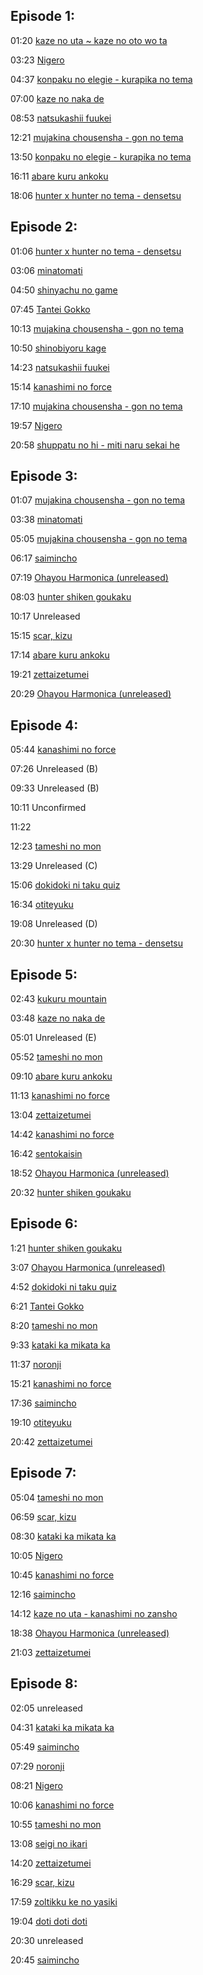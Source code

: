 ## Episode 1:

01:20 [kaze no uta ~ kaze no oto wo ta](https://www.youtube.com/watch?v=PQan3qWRFik)

03:23 [Nigero](https://www.youtube.com/watch?v=Se6X1ujP2f4)

04:37 [konpaku no elegie - kurapika no tema](https://www.youtube.com/watch?v=fUkmYZJiAks)

07:00 [kaze no naka de](https://www.youtube.com/watch?v=6saMnC4rMog)

08:53 [natsukashii fuukei](https://www.youtube.com/watch?v=h-36oLRVws0)

12:21 [mujakina chousensha - gon no tema](https://www.youtube.com/watch?v=DAsLZ-8eYSU)

13:50 [konpaku no elegie - kurapika no tema](https://www.youtube.com/watch?v=fUkmYZJiAks)

16:11 [abare kuru ankoku](https://www.youtube.com/watch?v=M5sFZKu9scE)

18:06 [hunter x hunter no tema - densetsu](https://www.youtube.com/watch?v=nAIpdZR5XfM)

## Episode 2:

01:06 [hunter x hunter no tema - densetsu](https://www.youtube.com/watch?v=nAIpdZR5XfM)

03:06 [minatomati](https://www.youtube.com/watch?v=xARG9aGZ-GI)

04:50 [shinyachu no game](https://www.youtube.com/watch?v=dXkKZB0iqZg)

07:45 [Tantei Gokko](https://www.youtube.com/watch?v=-JK5hkMP154)

10:13 [mujakina chousensha - gon no tema](https://www.youtube.com/watch?v=DAsLZ-8eYSU)

10:50 [shinobiyoru kage](https://www.youtube.com/watch?v=1QRymebVDvI)

14:23 [natsukashii fuukei](https://www.youtube.com/watch?v=h-36oLRVws0)

15:14 [kanashimi no force](https://www.youtube.com/watch?v=Qh3cj6qhlKk)

17:10 [mujakina chousensha - gon no tema](https://www.youtube.com/watch?v=DAsLZ-8eYSU)

19:57 [Nigero](https://www.youtube.com/watch?v=Se6X1ujP2f4)

20:58 [shuppatu no hi - miti naru sekai he](https://www.youtube.com/watch?v=-WjFEcd47H4)

## Episode 3:

01:07 [mujakina chousensha - gon no tema](https://www.youtube.com/watch?v=DAsLZ-8eYSU)

03:38 [minatomati](https://www.youtube.com/watch?v=xARG9aGZ-GI)

05:05 [mujakina chousensha - gon no tema](https://www.youtube.com/watch?v=DAsLZ-8eYSU)

06:17 [saimincho](https://www.youtube.com/watch?v=NjmaUyJaA1s)

07:19 [Ohayou Harmonica (unreleased)](https://www.youtube.com/watch?v=2c67c-qvYYE&t)

08:03 [hunter shiken goukaku](https://www.youtube.com/watch?v=-ju-WLK-5ak)

10:17 Unreleased

15:15 [scar, kizu](https://www.youtube.com/watch?v=tbKRhOMBdz8)

17:14 [abare kuru ankoku](https://www.youtube.com/watch?v=M5sFZKu9scE)

19:21 [zettaizetumei](https://www.youtube.com/watch?v=ZpYQVA6zGEk)

20:29 [Ohayou Harmonica (unreleased)](https://www.youtube.com/watch?v=2c67c-qvYYE&t)

## Episode 4:

05:44 [kanashimi no force](https://www.youtube.com/watch?v=Qh3cj6qhlKk)

07:26 Unreleased (B)

09:33 Unreleased (B)

10:11 Unconfirmed

11:22

12:23 [tameshi no mon](https://www.youtube.com/watch?v=NqrSnp2aTF4)

13:29 Unreleased (C)

15:06 [dokidoki ni taku quiz](https://www.youtube.com/watch?v=Jun7i9_Be0I)

16:34 [otiteyuku](https://www.youtube.com/watch?v=XxIQ29fE9eE)

19:08 Unreleased (D)

20:30 [hunter x hunter no tema - densetsu](https://www.youtube.com/watch?v=nAIpdZR5XfM)

## Episode 5:

02:43 [kukuru mountain](https://www.youtube.com/watch?v=s8Zm5UtSPwA)

03:48 [kaze no naka de](https://www.youtube.com/watch?v=6saMnC4rMog)

05:01 Unreleased (E)

05:52 [tameshi no mon](https://www.youtube.com/watch?v=NqrSnp2aTF4)

09:10 [abare kuru ankoku](https://www.youtube.com/watch?v=M5sFZKu9scE)

11:13 [kanashimi no force](https://www.youtube.com/watch?v=Qh3cj6qhlKk)

13:04 [zettaizetumei](https://www.youtube.com/watch?v=ZpYQVA6zGEk)

14:42 [kanashimi no force](https://www.youtube.com/watch?v=Qh3cj6qhlKk)

16:42 [sentokaisin](https://www.youtube.com/watch?v=276W1l-DMHs)

18:52 [Ohayou Harmonica (unreleased)](https://www.youtube.com/watch?v=2c67c-qvYYE&t)

20:32 [hunter shiken goukaku](https://www.youtube.com/watch?v=-ju-WLK-5ak)

## Episode 6:

1:21 [hunter shiken goukaku](https://www.youtube.com/watch?v=-ju-WLK-5ak)

3:07 [Ohayou Harmonica (unreleased)](https://www.youtube.com/watch?v=2c67c-qvYYE&t)

4:52 [dokidoki ni taku quiz](https://www.youtube.com/watch?v=Jun7i9_Be0I)

6:21 [Tantei Gokko](https://www.youtube.com/watch?v=-JK5hkMP154)

8:20 [tameshi no mon](https://www.youtube.com/watch?v=NqrSnp2aTF4)

9:33 [kataki ka mikata ka](https://www.youtube.com/watch?v=MaOFJIwcc_g)

11:37 [noronji](https://www.youtube.com/watch?v=6Bn-cskZ4kQ)

15:21 [kanashimi no force](https://www.youtube.com/watch?v=Qh3cj6qhlKk)

17:36 [saimincho](https://www.youtube.com/watch?v=NjmaUyJaA1s)

19:10 [otiteyuku](https://www.youtube.com/watch?v=XxIQ29fE9eE)

20:42 [zettaizetumei](https://www.youtube.com/watch?v=ZpYQVA6zGEk)

## Episode 7:

05:04 [tameshi no mon](https://www.youtube.com/watch?v=NqrSnp2aTF4)

06:59 [scar, kizu](https://www.youtube.com/watch?v=tbKRhOMBdz8)

08:30 [kataki ka mikata ka](https://www.youtube.com/watch?v=MaOFJIwcc_g)

10:05 [Nigero](https://www.youtube.com/watch?v=Se6X1ujP2f4)

10:45 [kanashimi no force](https://www.youtube.com/watch?v=Qh3cj6qhlKk)

12:16 [saimincho](https://www.youtube.com/watch?v=NjmaUyJaA1s)

14:12 [kaze no uta - kanashimi no zansho](https://www.youtube.com/watch?v=8-nhxnEPJgc)

18:38 [Ohayou Harmonica (unreleased)](https://www.youtube.com/watch?v=2c67c-qvYYE&t)

21:03 [zettaizetumei](https://www.youtube.com/watch?v=ZpYQVA6zGEk)

## Episode 8:

02:05 unreleased

04:31 [kataki ka mikata ka](https://www.youtube.com/watch?v=MaOFJIwcc_g)

05:49 [saimincho](https://www.youtube.com/watch?v=NjmaUyJaA1s)

07:29 [noronji](https://www.youtube.com/watch?v=6Bn-cskZ4kQ)

08:21 [Nigero](https://www.youtube.com/watch?v=Se6X1ujP2f4)

10:06 [kanashimi no force](https://www.youtube.com/watch?v=Qh3cj6qhlKk)

10:55 [tameshi no mon](https://www.youtube.com/watch?v=NqrSnp2aTF4)

13:08 [seigi no ikari](https://www.youtube.com/watch?v=n4N9luWKfeY)

14:20 [zettaizetumei](https://www.youtube.com/watch?v=ZpYQVA6zGEk)

16:29 [scar, kizu](https://www.youtube.com/watch?v=tbKRhOMBdz8)

17:59 [zoltikku ke no yasiki](https://www.youtube.com/watch?v=9mpnWjrOkjo)

19:04 [doti  doti  doti](https://www.youtube.com/watch?v=wR8y_EzaMSg)

20:30 unreleased

20:45 [saimincho](https://www.youtube.com/watch?v=NjmaUyJaA1s)
